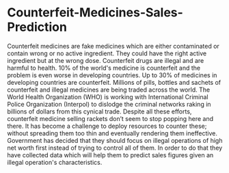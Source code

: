 # Counterfeit-Medicines-Sales-Prediction
Counterfeit medicines are fake medicines which are either contaminated or contain wrong or no active ingredient. They could have the right active ingredient but at the wrong dose. Counterfeit drugs are illegal and are harmful to health. 10% of the world's medicine is counterfeit and the problem is even worse in developing countries. Up to 30% of medicines in developing countries are counterfeit. Millions of pills, bottles and sachets of counterfeit and illegal medicines are being traded across the world. The World Health Organization (WHO) is working with International Criminal Police Organization (Interpol) to dislodge the criminal networks raking in billions of dollars from this cynical trade. Despite all these efforts, counterfeit medicine selling rackets don’t seem to stop popping here and there. It has become a challenge to deploy resources to counter these; without spreading them too thin and eventually rendering them ineffective. Government has decided that they should focus on illegal operations of high net worth first instead of trying to control all of them. In order to do that they have collected data which will help them to predict sales figures given an illegal operation's characteristics.
